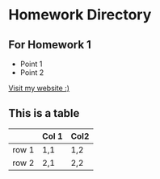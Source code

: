 # Homework Directory
## For Homework 1

- Point 1
- Point 2

[Visit my website :)](http://fer.me)

## This is a table
| | Col 1 | Col2 |
|----|-----| -----|
|row 1| 1,1| 1,2|
|row 2| 2,1|2,2|